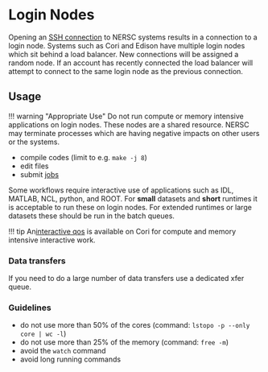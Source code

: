 # Login Nodes

Opening an [SSH connection](./ssh.md) to NERSC systems results in a
connection to a login node. Systems such as Cori and Edison have
multiple login nodes which sit behind a load balancer. New connections
will be assigned a random node. If an account has recently connected
the load balancer will attempt to connect to the same login node as
the previous connection.

## Usage

!!! warning "Appropriate Use"
	Do not run compute or memory intensive applications on login
	nodes. These nodes are a shared resource. NERSC may terminate
	processes which are having negative impacts on other users or the
	systems.

* compile codes (limit to e.g. `make -j 8`)
* edit files
* submit [jobs](/jobs/index.md)

Some workflows require interactive use of applications such as IDL,
MATLAB, NCL, python, and ROOT. For **small** datasets and **short**
runtimes it is acceptable to run these on login nodes. For extended
runtimes or large datasets these should be run in the batch queues.

!!! tip
	An[interactive qos](/jobs/examples/#interactive) is available
	on Cori for compute and memory intensive interactive work.

### Data transfers

If you need to do a large number of data transfers use a dedicated
xfer queue.

### Guidelines

*  do not use more than 50% of the cores (command: `lstopo -p --only
   core | wc -l`)
*  do not use more than 25% of the memory (command: `free -m`)
*  avoid the `watch` command
*  avoid long running commands
